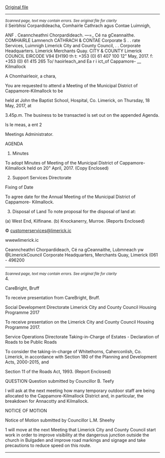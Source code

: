 [Original file](https://www.limerick.ie/sites/default/files/media/documents/2017-05/Agenda%20-%20Monthly%20Meeting%20of%20the%20Municipal%20District%20of%20Cappamore-Kilmallock%20-%2018th%20May%202017.pdf)

---
*<small>Scanned page, text may contain errors. See original file for clarity</small>*  
il Seirbhisi Corpardideacha,
Comhairle Cathrach agus Contae Luimnigh,

ANF . Ceanncheathni Chorpardideach.
—=_ Cé na gCeannaithe.
COMHAIRLE Lamnench
CATHRACH & CONTAE Corporate S
. . rate Services,
Luimnigh Limerick City and County Council,
. . Corporate Headquarters.
Limerick Merchants Quay.
CITY & COUNTY Limerick
COUNCIL
EIRCODE V94 EH190
th t: +353 (0) 61 407 100
12” May, 2017. f: +353 (0) 61 415 265
To/ haoirleach_and Ea r i ict_of Cappamore- __
Kilmallock

A Chomhairleoir, a chara,

You are requested to attend a Meeting of the Municipal District of Cappamore-Kilmallock to be

held at John the Baptist School, Hospital, Co. Limerick, on Thursday, 18 May, 2017, at

3.45p.m. The business to be transacted is set out on the appended Agenda.

Is le meas,
a ent 2

Meetings Administrator.

AGENDA
1. Minutes

To adopt Minutes of Meeting of the Municipal District of Cappamore-Kilmallock held on
20" April, 2017.
(Copy Enclosed)

2. Support Services Directorate

Fixing of Date

To agree date for the Annual Meeting of the Municipal District of Cappamore-
Kilmallock.

3. Disposal of Land
To note proposal for the disposal of land at:

(a) West End, Kilfinane.
(b) Knockanerry, Murroe.
(Reports Enclosed)

© customerservices@limerick.ic

 wwewlimerick.ic

Ceanncheathri Chorpardideach, Cé na gCeannaithe, Lubmneach yw @LimerickCouncil
Corporate Headquarters, Merchants Quay, Limerick (061 - 496200


---
*<small>Scanned page, text may contain errors. See original file for clarity</small>*  
4.

CareBright, Bruff

To receive presentation from CareBright, Bruff.

Social Development Directorate
Limerick City and County Council Housing Programme 2017

To receive presentation on the Limerick City and County Council Housing Programme
2017.

Service Operations Directorate
Taking-in-Charge of Estates - Declaration of Roads to be Public Roads

To consider the taking-in-charge of Whitethorns, Caherconlish, Co. Limerick, in
accordance with Section 180 of the Planning and Development Acts, 2000-2015, and

Section 11 of the Roads Act, 1993.
(Report Enclosed)

QUESTION
Question submitted by Councillor B. Teefy

I will ask at the next meeting how many temporary outdoor staff are being allocated to the
Cappamore-Kilmallock District and, in particular, the breakdown for Annacotty and Kilmallock.

NOTICE OF MOTION

Notice of Motion submitted by Councillor L.M. Sheehy

1 will move at the next Meeting that Limerick City and County Council start work in order to
improve visibility at the dangerous junction outside the church in Bulgaden and improve road
markings and signage and take precautions to reduce speed on this route.


---
